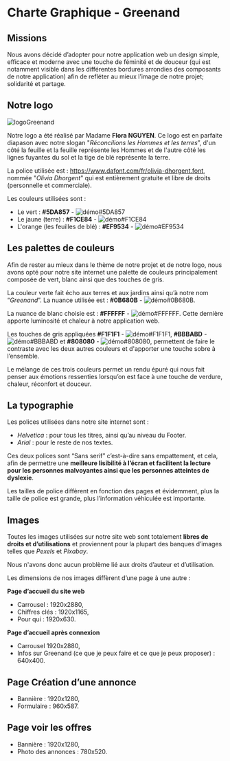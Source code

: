 ﻿# Charte Graphique - Greenand 

## Missions

Nous avons décidé d’adopter pour notre application web un design simple, efficace et moderne avec une touche de féminité et de douceur (qui est notamment visible dans les différentes bordures arrondies des composants de notre application) afin de refléter au mieux l’image de notre projet; solidarité et partage.


## Notre logo

![logoGreenand](https://i.imgur.com/8BcxLkM.png)

Notre logo a été réalisé par Madame **Flora NGUYEN**. Ce logo est en parfaite diapason avec notre slogan "_Réconcilions les Hommes et les terres_”, d'un côté la feuille et la feuille représente les Hommes et de l'autre côté les lignes fuyantes du sol et la tige de blé représente la terre.

La police utilisée est : https://www.dafont.com/fr/olivia-dhorgent.font, nommée "_Olivia Dhorgent_" qui est entièrement gratuite et libre de droits (personnelle et commerciale).

Les couleurs utilisées sont :
* Le vert : **#5DA857** - ![démo#5DA857](https://user-images.githubusercontent.com/56674425/124829788-5d0b7180-df79-11eb-9b09-2bca8efaf906.png)
* Le jaune (terre) : **#F1CE84** - ![démo#F1CE84](https://user-images.githubusercontent.com/56674425/124829935-86c49880-df79-11eb-89a0-2b9c8a7abfe9.png)
* L'orange (les feuilles de blé) : **#EF9534** - ![démo#EF9534](https://user-images.githubusercontent.com/56674425/124830062-ac51a200-df79-11eb-8aa5-f38e20911e0e.png)


## Les palettes de couleurs

Afin de rester au mieux dans le thème de notre projet et de notre logo, nous avons opté pour notre site internet une palette de couleurs principalement composée de vert, blanc ainsi que des touches de gris. 

La couleur verte fait écho aux terres et aux jardins ainsi qu’à notre nom “_Greenand_”. La nuance utilisée est : **#0B680B** - ![démo#0B680B](https://user-images.githubusercontent.com/56674425/124830559-5a5d4c00-df7a-11eb-8c68-be53238a75b4.png).

La nuance de blanc choisie est : **#FFFFFF** - ![démo#FFFFFF](https://user-images.githubusercontent.com/56674425/124830666-8973bd80-df7a-11eb-84a0-03743ba9f0c9.png). Cette dernière apporte luminosité et chaleur à notre application web. 

Les touches de gris appliquées **#F1F1F1** - ![démo#F1F1F1](https://user-images.githubusercontent.com/56674425/124830923-d8215780-df7a-11eb-94ad-4cbf7ba85d99.png), **#BBBABD** - ![démo#BBBABD](https://user-images.githubusercontent.com/56674425/124843827-11fe5800-df93-11eb-85d5-4a875b2c26c4.png) et **#808080** - ![démo#808080](https://user-images.githubusercontent.com/56674425/124830764-a90ae600-df7a-11eb-92a2-467b7396ab1f.png), permettent de faire le contraste avec les deux autres couleurs et d'apporter une touche sobre à l’ensemble. 

Le mélange de ces trois couleurs permet un rendu épuré qui  nous fait penser aux émotions ressenties lorsqu’on est face à une touche de verdure, chaleur, réconfort et douceur.


## La typographie

Les polices utilisées dans notre site internet sont : 
* _Helvetica_ : pour tous les titres, ainsi qu’au niveau du Footer.
* _Arial_ : pour le reste de nos textes.

Ces deux polices sont “Sans serif” c’est-à-dire sans empattement, et cela, afin de permettre une **meilleure lisibilité à l’écran et facilitent la lecture pour les personnes malvoyantes ainsi que les personnes atteintes de dyslexie**. 

Les tailles de police diffèrent en fonction des pages et évidemment, plus la taille de police est grande, plus l’information véhiculée est importante.


## Images

Toutes les images utilisées sur notre site web sont totalement **libres de droits et d’utilisations** et proviennent pour la plupart des banques d’images telles que _Pexels_ et _Pixabay_.

Nous n'avons donc aucun problème lié aux droits d’auteur et d’utilisation. 

Les dimensions de nos images diffèrent d’une page à une autre :

**Page d’accueil du site web** 

* Carrousel : 1920x2880, 
* Chiffres clés : 1920x1165,
* Pour qui : 1920x630.


**Page d’accueil après connexion**  

* Carrousel 1920x2880,
* Infos sur Greenand (ce que je peux faire et ce que je peux proposer) : 640x400.


## Page Création d’une annonce

* Bannière : 1920x1280,
* Formulaire : 960x587.


## Page voir les offres

* Bannière : 1920x1280,
* Photo des annonces : 780x520.